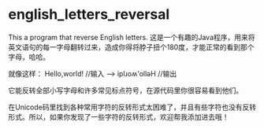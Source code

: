 english_letters_reversal
========================

This a program that reverse English letters.
这是一个有趣的Java程序，用来将英文语句的每一字母翻转过来，造成你得将脖子扭个180度，才能正常的看到那个字母，哈哈。

就像这样：
Hello,world!   //输入
——>
iplɹoʍ'olləH   //输出

它能反转全部小写字母和许多常见标点符号，在源代码里你很容易看到他们。

在Unicode码里找到各种常用字符的反转形式太困难了，并且有些字符也没有反转形式。所以，如果你发现了一些字符的反转形式，欢迎帮我添加进去哦！
